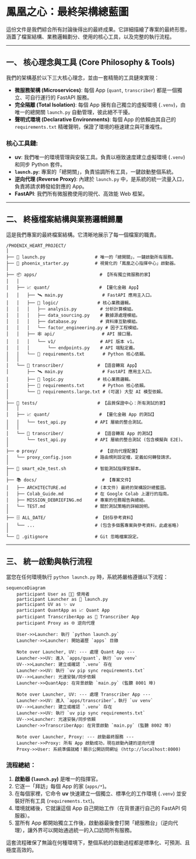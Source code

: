 # 鳳凰之心：最終架構總藍圖

這份文件是我們綜合所有討論後得出的最終成果。它詳細描繪了專案的最終形態，涵蓋了檔案結構、業務邏輯劃分、使用的核心工具，以及完整的執行流程。

---

## 一、 核心理念與工具 (Core Philosophy & Tools)

我們的架構基於以下三大核心理念，並由一套精簡的工具鏈來實現：

- **微服務架構 (Microservices)**: 每個 App (`quant`, `transcriber`) 都是一個獨立、可自行運行的 FastAPI 服務。
- **完全隔離 (Total Isolation)**: 每個 App 擁有自己獨立的虛擬環境 (`.venv`)，由唯一的總開關 `launch.py` 自動管理，彼此絕不干擾。
- **聲明式環境 (Declarative Environments)**: 每個 App 的依賴由其自己的 `requirements.txt` 精確聲明，保證了環境的極速建立與可重複性。

### 核心工具鏈:

- **uv**: 我們唯一的環境管理與安裝工具。負責以極致速度建立虛擬環境 (`.venv`) 和同步 Python 套件。
- **`launch.py`**: 專案的「總開關」，負責協調所有工具，一鍵啟動整個系統。
- **逆向代理 (Reverse Proxy)**: 內建於 `launch.py` 中，是系統的統一流量入口，負責將請求轉發給對應的 App。
- **FastAPI**: 我們所有微服務使用的現代、高效能 Web 框架。

---

## 二、 終極檔案結構與業務邏輯歸屬

這是我們專案的最終檔案結構。它清晰地展示了每一個檔案的職責。

```
/PHOENIX_HEART_PROJECT/
│
├── 🚀 launch.py                   # 唯一的「總開關」，一鍵啟動所有服務。
├── 🚀 phoenix_starter.py          # 視覺化的「鳳凰之心指揮中心」啟動器。
│
├── 📦 apps/                        # 【所有獨立微服務的家】
│   │
│   ├── 📈 quant/                   # 【量化金融 App】
│   │   ├── 🛰️ main.py               # FastAPI 應用主入口。
│   │   ├── 🧠 logic/               # 核心業務邏輯。
│   │   │   ├── analysis.py         # 分析計算模組。
│   │   │   ├── data_sourcing.py    # 數據源處理模組。
│   │   │   ├── database.py         # 資料庫互動模組。
│   │   │   └── factor_engineering.py # 因子工程模組。
│   │   ├── 🕸️ api/                  # API 接口層。
│   │   │   └── v1/                 # API 版本 v1。
│   │   │       └── endpoints.py    # API 端點定義。
│   │   └── 📜 requirements.txt       # Python 核心依賴。
│   │
│   └── 🎤 transcriber/             # 【語音轉寫 App】
│       ├── 🛰️ main.py               # FastAPI 應用主入口。
│       ├── 🧠 logic.py             # 核心業務邏輯。
│       ├── 📜 requirements.txt       # Python 核心依賴。
│       └── 📜 requirements.large.txt # (可選) 大型 AI 模型依賴。
│
├── 🧪 tests/                       # 【品質保證中心：所有測試的家】
│   │
│   ├── 📈 quant/                   # 【量化金融 App 的測試】
│   │   └── test_api.py           # API 層級的整合測試。
│   │
│   └── 🎤 transcriber/             # 【語音轉寫 App 的測試】
│       └── test_api.py           # API 層級的整合測試 (包含模擬與 E2E)。
│
├── ⚙️ proxy/                        # 【逆向代理配置】
│   └── proxy_config.json         # 路由規則設定檔，定義如何轉發請求。
│
├── 📜 smart_e2e_test.sh           # 智能測試指揮官腳本。
│
├── 📚 docs/                         # 【專案文件】
│   ├── ARCHITECTURE.md           # (本文件) 最終的架構設計總藍圖。
│   ├── Colab_Guide.md            # 在 Google Colab 上運行的指南。
│   ├── MISSION_DEBRIEFING.md     # 專案的任務報告與總結。
│   └── TEST.md                   # 關於測試策略的詳細說明。
│
├── 🗄️ ALL_DATE/                   # 【封存參考資料】
│   └── ...                       # (包含多個舊專案與參考資料，此處省略)
│
└── 📄 .gitignore                  # Git 忽略檔案設定。
```

---

## 三、 統一啟動與執行流程

當您在任何環境執行 `python launch.py` 時，系統將嚴格遵循以下流程：

```mermaid
sequenceDiagram
    participant User as 👨‍💻 使用者
    participant Launcher as 🚀 launch.py
    participant UV as ✨ uv
    participant QuantApp as 📈 Quant App
    participant TranscriberApp as 🎤 Transcriber App
    participant Proxy as 🌐 逆向代理

    User->>Launcher: 執行 `python launch.py`
    Launcher->>Launcher: 開始遍歷 `apps` 目錄

    Note over Launcher, UV: --- 處理 Quant App ---
    Launcher->>UV: 進入 `apps/quant`，執行 `uv venv`
    UV-->>Launcher: 建立或確認 `.venv` 存在
    Launcher->>UV: 執行 `uv pip sync requirements.txt`
    UV-->>Launcher: 光速安裝/同步依賴
    Launcher->>QuantApp: 在背景啟動 `main.py` (監聽 8001 埠)

    Note over Launcher, UV: --- 處理 Transcriber App ---
    Launcher->>UV: 進入 `apps/transcriber`，執行 `uv venv`
    UV-->>Launcher: 建立或確認 `.venv` 存在
    Launcher->>UV: 執行 `uv pip sync requirements.txt`
    UV-->>Launcher: 光速安裝/同步依賴
    Launcher->>TranscriberApp: 在背景啟動 `main.py` (監聽 8002 埠)

    Note over Launcher, Proxy: --- 啟動最終服務 ---
    Launcher->>Proxy: 所有 App 啟動成功，現在啟動內建的逆向代理
    Proxy->>User: 系統準備就緒！顯示公開訪問網址 (http://localhost:8000)
```

### 流程總結：

1.  **啟動器 (`launch.py`)** 是唯一的指揮官。
2.  它逐一「拜訪」每個 App 的家 (`apps/*`)。
3.  在每個家裡，它命令 **uv** 快速建立一個獨立、標準化的工作環境 (`.venv`) 並安裝好所有工具 (`requirements.txt`)。
4.  環境就緒後，它就讓這個 App 自己開始工作（在背景運行自己的 FastAPI 伺服器）。
5.  當所有 App 都開始獨立工作後，啟動器最後會打開「總服務台」（逆向代理），讓外界可以開始通過統一的入口訪問所有服務。

這套流程確保了無論在何種環境下，整個系統的啟動過程都是標準化、可預測、且極度高效的。
